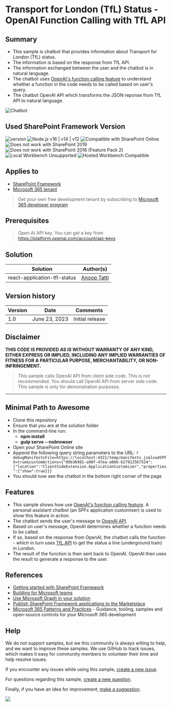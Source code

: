 # Transport for London (TfL) Status - OpenAI Function Calling with TfL API

## Summary

- This sample is chatbot that provides information about Transport for London (TfL) status. 
- The information is based on the response from TfL API. 
- The information exchanged between the user and the chatbot is in natural language. 
- The chatbot uses [OpenAI's function calling feature](https://openai.com/blog/function-calling-and-other-api-updates) to understand whether a function in the code needs to be called based on user's query. 
- The chatbot OpenAI API which transforms the JSON reponse from TfL API to natural language.

![Chatbot](./assets/demo.gif)

## Used SharePoint Framework Version

![version](https://img.shields.io/badge/version-1.17.3-green.svg)
![Node.js v16 | v14 | v12](https://img.shields.io/badge/Node.js-v16%20%7C%20v14%20%7C%20v12-green.svg)
![Compatible with SharePoint Online](https://img.shields.io/badge/SharePoint%20Online-Compatible-green.svg)
![Does not work with SharePoint 2019](https://img.shields.io/badge/SharePoint%20Server%202019-Incompatible-red.svg "SharePoint Server 2019 requires SPFx 1.4.1 or lower")
![Does not work with SharePoint 2016 (Feature Pack 2)](https://img.shields.io/badge/SharePoint%20Server%202016%20(Feature%20Pack%202)-Incompatible-red.svg "SharePoint Server 2016 Feature Pack 2 requires SPFx 1.1")
![Local Workbench Unsupported](https://img.shields.io/badge/Local%20Workbench-Unsupported-red.svg "Local workbench is no longer available as of SPFx 1.13 and above")
![Hosted Workbench Compatible](https://img.shields.io/badge/Hosted%20Workbench-Compatible-green.svg)

## Applies to

- [SharePoint Framework](https://aka.ms/spfx)
- [Microsoft 365 tenant](https://docs.microsoft.com/en-us/sharepoint/dev/spfx/set-up-your-developer-tenant)

> Get your own free development tenant by subscribing to [Microsoft 365 developer program](http://aka.ms/o365devprogram)

## Prerequisites

> Open AI API key. You can get a key from <https://platform.openai.com/account/api-keys>

## Solution

| Solution    | Author(s)                                               |
| ----------- | ------------------------------------------------------- |
| react-application-tfl-status | [Anoop Tatti](https://github.com/anoopt) |

## Version history

| Version | Date             | Comments        |
| ------- | ---------------- | --------------- |
| 1.0     | June 23, 2023 | Initial release |

## Disclaimer

**THIS CODE IS PROVIDED _AS IS_ WITHOUT WARRANTY OF ANY KIND, EITHER EXPRESS OR IMPLIED, INCLUDING ANY IMPLIED WARRANTIES OF FITNESS FOR A PARTICULAR PURPOSE, MERCHANTABILITY, OR NON-INFRINGEMENT.**

> This sample calls OpenAI API from client side code. This is not recommended. You should call OpenAI API from server side code. This sample is only for demonstration purposes.

---

## Minimal Path to Awesome

- Clone this repository
- Ensure that you are at the solution folder
- In the command-line run:
  - **npm install**
  - **gulp serve --nobrowser**
- Open your SharePoint Online site
- Append the following query string parameters to the URL: `?debugManifestsFile=https://localhost:4321/temp/manifests.js&loadSPFX=true&customActions={"09b36981-a90f-47ea-a866-627912567524":{"location":"ClientSideExtension.ApplicationCustomizer","properties":{"show":true}}}`
- You should now see the chatbot in the bottom right corner of the page

## Features

- This sample shows how use [OpenAI's function calling feature](https://openai.com/blog/function-calling-and-other-api-updates). A personal assistant chatbot (an SPFx application customiser) is used to show this feature in action. 
- The chatbot sends the user's message to [OpenAI API](https://platform.openai.com/docs/api-reference). 
- Based on user's message, OpenAI determines whether a function needs to be called. 
- If so, based on the response from OpenAI, the chatbot calls the function - which in turn uses [TfL API](https://api-portal.tfl.gov.uk/apis) to get the status a line (underground train) in London. 
- The result of the function is then sent back to OpenAI. OpenAI then uses the result to generate a response to the user.

## References

- [Getting started with SharePoint Framework](https://docs.microsoft.com/en-us/sharepoint/dev/spfx/set-up-your-developer-tenant)
- [Building for Microsoft teams](https://docs.microsoft.com/en-us/sharepoint/dev/spfx/build-for-teams-overview)
- [Use Microsoft Graph in your solution](https://docs.microsoft.com/en-us/sharepoint/dev/spfx/web-parts/get-started/using-microsoft-graph-apis)
- [Publish SharePoint Framework applications to the Marketplace](https://docs.microsoft.com/en-us/sharepoint/dev/spfx/publish-to-marketplace-overview)
- [Microsoft 365 Patterns and Practices](https://aka.ms/m365pnp) - Guidance, tooling, samples and open-source controls for your Microsoft 365 development

## Help

We do not support samples, but we this community is always willing to help, and we want to improve these samples. We use GitHub to track issues, which makes it easy for  community members to volunteer their time and help resolve issues.

If you encounter any issues while using this sample, [create a new issue](https://github.com/pnp/sp-dev-fx-extensions/issues/new?assignees=&labels=Needs%3A+Triage+%3Amag%3A%2Ctype%3Abug-suspected&template=bug-report.yml&sample=react-application-tfl-status&authors=@anoopt&title=react-application-tfl-status%20-%20).

For questions regarding this sample, [create a new question](https://github.com/pnp/sp-dev-fx-extensions/issues/new?assignees=&labels=Needs%3A+Triage+%3Amag%3A%2Ctype%3Abug-suspected&template=question.yml&sample=react-application-tfl-status&authors=@anoopt&title=react-application-tfl-status%20-%20).

Finally, if you have an idea for improvement, [make a suggestion](https://github.com/pnp/sp-dev-fx-extensions/issues/new?assignees=&labels=Needs%3A+Triage+%3Amag%3A%2Ctype%3Abug-suspected&template=suggestion.yml&sample=react-application-tfl-status&authors=@anoopt&title=react-application-tfl-status%20-%20).

<img src="https://m365-visitor-stats.azurewebsites.net/sp-dev-fx-extensions/samples/react-application-tfl-status" />